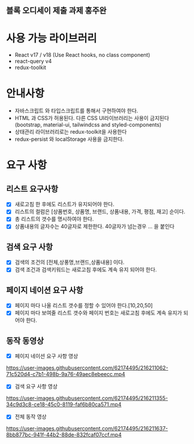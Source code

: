 ## 블록 오디세이 제출 과제 홍주완
# 사용 가능 라이브러리
- React v17 / v18 (Use React hooks, no class component)
- react-query v4
- redux-toolkit 

# 안내사항
- 자바스크립트 와 타입스크립트를 통해서 구현하여야 한다.
- HTML 과 CSS가 허용된다. 다른 CSS UI라이브러리는 사용이 금지된다(bootstrap, material-ui, tailwindcss and styled-components)
- 상태관리 라이브러리로는 redux-toolkit을 사용한다
- redux-persist 와 localStorage 사용을 금지한다.

# 요구 사항
## 리스트 요구사항
- [x] 새로고침 한 후에도 리스트가 유지되어야 한다.
- [x] 리스트의 컬럼은 [상품번호, 상품명, 브랜드, 상품내용, 가격, 평점, 재고] 순이다.
- [x] 총 리스트의 갯수를 명시하여야 한다.
- [x] 상품내용의 글자수는 40글자로 제한한다. 40글자가 넘는경우 ... 을 붙인다

## 검색 요구 사항
- [x] 검색의 조건의 [전체,상풍명,브랜드,상품내용] 이다.
- [x] 검색 조건과 검색키워드는 새로고침 후에도 계속 유지 되어야 한다.

## 페이지 네이션 요구 사항
- [x] 페이지 마다 나올 리스트 갯수를 정할 수 있어야 한다.[10,20,50]
- [x] 페이지 마다 보여줄 리스트 갯수와 페이지 번호는 새로고침 후에도 계속 유지가 되어야 한다.

## 동작 동영상

- [x] 페이지 네이션 요구 사항 영상


https://user-images.githubusercontent.com/62174495/216211062-71c520d4-c7b1-498b-9a76-49aec8ebeecc.mp4

- [x] 검색 요구 사항 영상


https://user-images.githubusercontent.com/62174495/216211355-34c9d3c8-ce18-45c0-8119-faf6b80ca571.mp4

- [x] 전체 동작 영상


https://user-images.githubusercontent.com/62174495/216211637-8bb877bc-941f-44b2-88de-832fcaf07ccf.mp4



